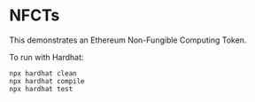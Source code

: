 # NFCTs

This demonstrates an Ethereum Non-Fungible Computing Token.

To run with Hardhat:

```shell
npx hardhat clean
npx hardhat compile
npx hardhat test
```
